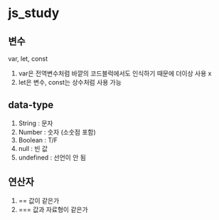 # js_study
## 변수
var, let, const
1. var은 전역변수처럼 바깥의 코드블럭에서도 인식하기 때문에 더이상 사용 x
2. let은 변수, const는 상수처럼 사용 가능
## data-type
1. String : 문자
2. Number : 숫자 (소숫점 포함)
3. Boolean : T/F
4. null : 빈 값
5. undefined : 선언이 안 됨
## 연산자
1. == 값이 같은가
2. === 값과 자료형이 같은가
